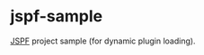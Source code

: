 jspf-sample
============

[JSPF](https://code.google.com/p/jspf/) project sample (for dynamic plugin loading).

